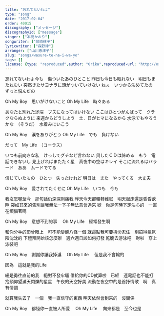 ```yaml
---
title: "忘れてないわよ"
type: "song"
date: "2017-02-04"
order: 40015
discography: ["メッセージ"]
discographyId: ["message"]
singer: ["本間かおり"]
songwriter: ["岡崎律子"]
lyricwriter: ["森野律"]
arranger: ["山川恵津子"]
slug: "songs/wasure-te-na-i-wa-yo"
tags: []
license: {type: "reproduced",author: "Orika",reproduced-url: "http://orikamushi.myweb.hinet.net",reproduced-website: "織歌蟲"}
---
```


忘れてないわよ今も　傷ついたあのひとこと
昨日も今日も眠れない　明日もまたねむい
突然きたサヨナラに頭がついていけない
ねぇ　いつから決めてたの　ずっと悩んだの

Oh My Boy　思いがけないこと
Oh My Life　時々ある

あなたと別れた途端　ブスになってはいけない
ここはひとつがんばって　クラクならぬように
来週からどうしよう　土．日がヒマになるから
水泳でもやろうかな　（そうだ）　水着みにいこう

Oh My Boy　涙をありがとう
Oh My Life　でも　負けない

だって　My Life　（コーラス）

いつも前向きな私　けっしてグチなど言わない
貸したＣＤは諦める　もう　電話できないし
見上げればまたたく星　真夜中の空はキレイ
そこに流れるはバラード　ああ　ムードでてる

信じていたもの　ひとつ　失ったけれど
明日は　また　やってくる　大丈夫

Oh My Boy　愛されてたくせに
Oh My Life　いつも　今も

我沒忘喔至今　那句話仍深深刺痛我
昨天今天都輾轉難眠　明天起床還是昏昏欲睡
突如其來的告別讓我無法一下子無法意會過來
欵　你是何時下定決心的　一直在煩惱著嗎

Oh My Boy　意想不到的事　
Oh My Life　經常發生啊

和你分手的節骨眼上　可不能變醜八怪一個
就這點我可要拚命忍住　別搞得氣氛陰沈沈的
下禮拜開始該怎麼辦　週六週日該如何打發
乾脆去游泳吧　對啦　穿上泳裝吧

Oh My Boy　謝謝你讓我掉淚　
Oh My Life　 但是我不會輸的

因為　這就是我的Life

總是勇往直前的我　絕對不發牢騷
借給你的CD就算啦　已經　連電話也不能打
抬頭仰望滿天閃爍的星星　午夜的天空好美
流動在夜空中的是首抒情歌　啊　真有情調

就算我失去了　一個　我一直信守的東西
明天依然會到來的　沒關係

Oh My Boy　都怪你一直被人所愛　
Oh My Life　 向來都是　至今也是
